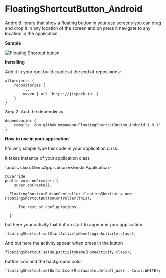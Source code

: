 # FloatingShortcutButton_Android

Android library that show a floating button in your app screens you can drag and drop it in any location of the screen and on press it navigate to any location in the application.

**Sample**
 
 ![Floating Shortcut button](https://github.com/mmoamenn/FloatingShortcutButton_Android/blob/master/samples/floating_example.gif)
 
 
**Installing**
 
 Add it in your root build.gradle at the end of repositories:
 
 	allprojects {
 		repositories {
 			...
 			maven { url 'https://jitpack.io' }
 		}
 	}
 	
 Step 2. Add the dependency
 
 	dependencies {
 		compile 'com.github.mmoamenn:FloatingShortcutButton_Android:1.0.1'
 	}

**How to use in your application**

It's very simple type this code in your application class.

it takes instance of your application class 

`public class DemoApplication extends Application {

    @Override
    public void onCreate() {
        super.onCreate();
        
      FloatingShortcutButtonController floatingShortcut = new FloatingShortcutButtonController(this);
      
      ....The rest of configurations....
      
      }`

but here your activity that button start to appear in your application 

`floatingShortcut.setStartActivityName(LoginActivity.class);`

And but here the activity appear when press in the button 

`floatingShortcut.setHelpActivityName(HomeActivity.class);`

button icon and the background color 

`floatingShortcut.setButtonIcon(R.drawable.default_user , Color.WHITE);`

